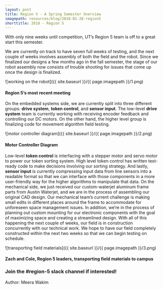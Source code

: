 ```yaml
---
layout: post
title: Region V - A Spring Semester Overview
imagepath: resources/blog/2018-01-28-region5
shorttitle: 2018 - Region 5
---
```


With only nine weeks until competition, UT’s Region 5 team is off to a great start this semester.

We are currently on track to have seven full weeks of testing, and the next couple of weeks involves assembly of both the field and the robot. Since we finalized our designs a few months ago in the fall semester, the stage of our robot assembly now consists of trouble shooting for issues that come up once the design is finalized.

![working on the robot]({{ site.baseurl }}/{{ page.imagepath }}/1.png)
#### Region 5’s most recent meeting

On the embedded systems side, we are currently split into three different groups: **drive system**, **token control**, and **sensor input**. The low-level **drive system** team is currently working with receiving encoder feedback and controlling our DC motors. On the other hand, the higher level group is finalizing code for movement algorithm field testing. 

![motor controller diagram]({{ site.baseurl }}/{{ page.imagepath }}/2.png)
#### Motor Controller Diagram

Low-level **token control** is interfacing with a stepper motor and servo motor to power our token sorting system. High level token control has written test-ready code to make decisions involving our sorting strategy.
And lastly, **sensor input** is currently compressing input data from line sensors into a readable format so that we can interface with those components in a more user-friendly way for the higher algorithms to manipulate that data. 
On the mechanical side, we just received our custom-waterjet aluminum frame parts from Austin Waterjet, and we are in the process of assembling our original CAD design. Our mechanical team’s current challenge is making small edits in different places around the frame to accommodate for unforeseen space management issues. In addition, we’re in the process of planning out custom mounting for our electronic components with the goal of maximizing space and creating a streamlined design. 
With all of this happening the next couple of weeks, our field is in construction concurrently with our technical work. We hope to have our field completely constructed within the next two weeks so that we can begin testing on schedule. 

![transporting field materials]({{ site.baseurl }}/{{ page.imagepath }}/3.png)
#### Zach and Cole, Region 5 leaders, transporting field materials to campus

### Join the #region-5 slack channel if interested!

Author: Meera Wakim
